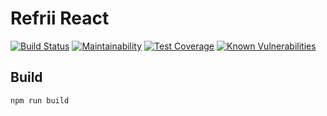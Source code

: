 # Refrii React

[![Build Status](https://travis-ci.org/mukopikmin/refrii-react.svg?branch=master)](https://travis-ci.org/mukopikmin/refrii-react)
[![Maintainability](https://api.codeclimate.com/v1/badges/9ec9339e66315c23dbbd/maintainability)](https://codeclimate.com/github/mukopikmin/refrii-react/maintainability)
[![Test Coverage](https://api.codeclimate.com/v1/badges/9ec9339e66315c23dbbd/test_coverage)](https://codeclimate.com/github/mukopikmin/refrii-react/test_coverage)
[![Known Vulnerabilities](https://snyk.io/test/github/mukopikmin/refrii-react/badge.svg)](https://snyk.io/test/github/mukopikmin/refrii-react)

## Build

    npm run build
